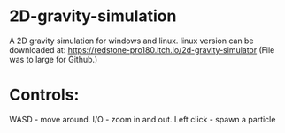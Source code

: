 # 2D-gravity-simulation
A 2D gravity simulation for windows and linux.
linux version can be downloaded at: https://redstone-pro180.itch.io/2d-gravity-simulator (File was to large for Github.)

# Controls:
WASD - move around.
I/O - zoom in and out.
Left click - spawn a particle
